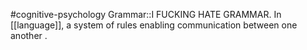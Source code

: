#cognitive-psychology 
Grammar::I FUCKING HATE GRAMMAR. In [[language]], a system of rules enabling communication between one another .
<!--SR:!2024-04-16,7,250-->